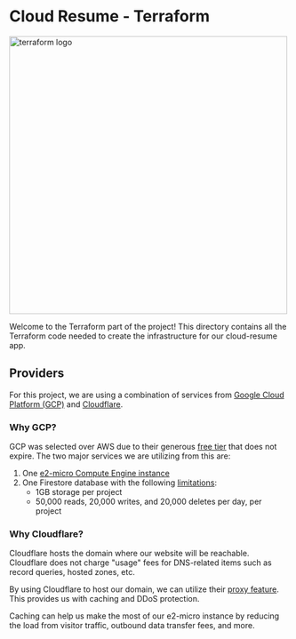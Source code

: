 # Cloud Resume - Terraform 
<img class="rounded mx-auto d-block" src="https://upload.wikimedia.org/wikipedia/commons/thumb/0/04/Terraform_Logo.svg/1280px-Terraform_Logo.svg.png" alt="terraform logo" width="500" /> 

Welcome to the Terraform part of the project! This directory contains all the Terraform code needed to create the infrastructure for our cloud-resume app.

## Providers

For this project, we are using a combination of services from [Google Cloud Platform (GCP)](https://registry.terraform.io/providers/hashicorp/google/latest) and [Cloudflare](https://registry.terraform.io/providers/cloudflare/cloudflare/latest/docs).

### Why GCP?
GCP was selected over AWS due to their generous [free tier](https://cloud.google.com/free?hl=en) that does not expire. The two major services we are utilizing from this are:
1. One [e2-micro Compute Engine instance](https://cloud.google.com/free/docs/free-cloud-features#compute)
2. One Firestore database with the following [limitations](https://cloud.google.com/free/docs/free-cloud-features#firestore):
   - 1GB storage per project
   - 50,000 reads, 20,000 writes, and 20,000 deletes per day, per project

### Why Cloudflare?
Cloudflare hosts the domain where our website will be reachable. Cloudflare does not charge "usage" fees for DNS-related items such as record queries, hosted zones, etc.

By using Cloudflare to host our domain, we can utilize their [proxy feature](https://developers.cloudflare.com/dns/manage-dns-records/reference/proxied-dns-records/). This provides us with caching and DDoS protection.

Caching can help us make the most of our e2-micro instance by reducing the load from visitor traffic, outbound data transfer fees, and more.
